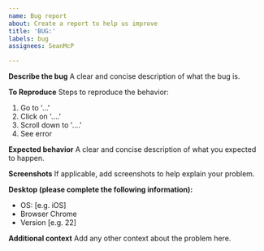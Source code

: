 ```yaml
---
name: Bug report
about: Create a report to help us improve
title: 'BUG:'
labels: bug
assignees: SeanMcP

---
```


**Describe the bug**
A clear and concise description of what the bug is.

**To Reproduce**
Steps to reproduce the behavior:
1. Go to '...'
2. Click on '....'
3. Scroll down to '....'
4. See error

**Expected behavior**
A clear and concise description of what you expected to happen.

**Screenshots**
If applicable, add screenshots to help explain your problem.

**Desktop (please complete the following information):**
 - OS: [e.g. iOS]
 - Browser Chrome
 - Version [e.g. 22]

**Additional context**
Add any other context about the problem here.
